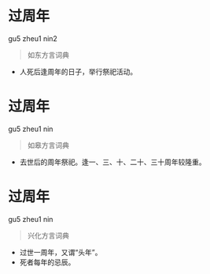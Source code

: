 # 过周年
gu5 zheu1 nin2
> 如东方言词典
- 人死后逢周年的日子，举行祭祀活动。

# 过周年
gu5 zheu1 nin
> 如皋方言词典
- 去世后的周年祭祀。逢一、三、十、二十、三十周年较隆重。

# 过周年
gu5 zheu1 nin
> 兴化方言词典
- 过世一周年，又谓“头年”。
- 死者每年的忌辰。
